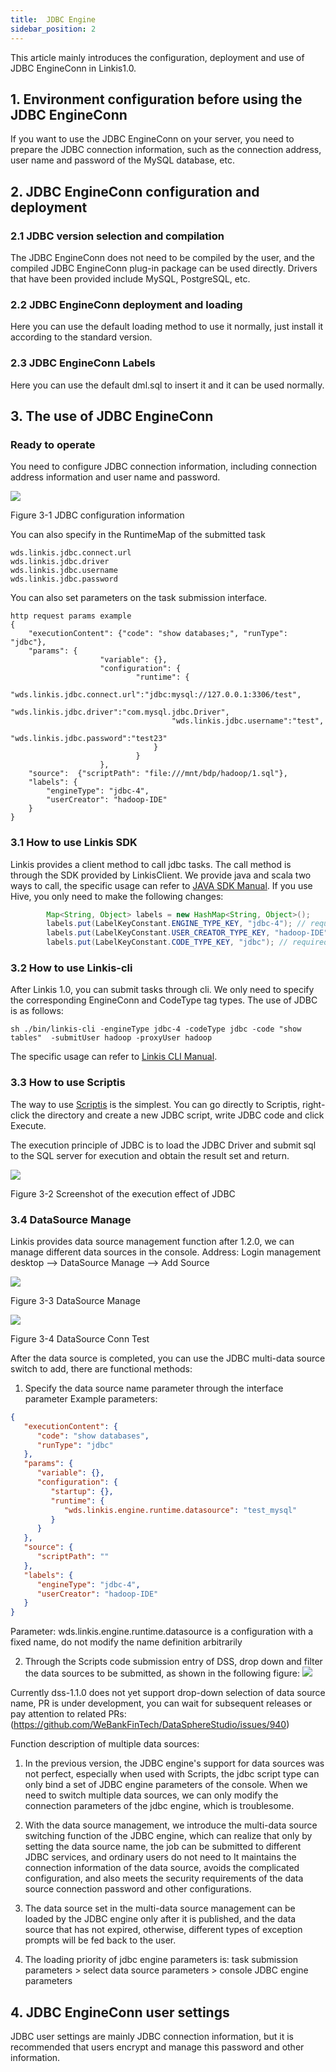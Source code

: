 ```yaml
---
title:  JDBC Engine 
sidebar_position: 2
---
```



This article mainly introduces the configuration, deployment and use of JDBC EngineConn in Linkis1.0.

## 1. Environment configuration before using the JDBC EngineConn

If you want to use the JDBC EngineConn on your server, you need to prepare the JDBC connection information, such as the connection address, user name and password of the MySQL database, etc.

## 2. JDBC EngineConn configuration and deployment

### 2.1 JDBC version selection and compilation

The JDBC EngineConn does not need to be compiled by the user, and the compiled JDBC EngineConn plug-in package can be used directly. Drivers that have been provided include MySQL, PostgreSQL, etc.

### 2.2 JDBC EngineConn deployment and loading

Here you can use the default loading method to use it normally, just install it according to the standard version.

### 2.3 JDBC EngineConn Labels

Here you can use the default dml.sql to insert it and it can be used normally.

## 3. The use of JDBC EngineConn

### Ready to operate

You need to configure JDBC connection information, including connection address information and user name and password.

![](/Images/EngineUsage/jdbc-conf.png)

Figure 3-1 JDBC configuration information

You can also specify in the RuntimeMap of the submitted task
```shell
wds.linkis.jdbc.connect.url
wds.linkis.jdbc.driver
wds.linkis.jdbc.username
wds.linkis.jdbc.password

```

You can also set parameters on the task submission interface.

```shell
http request params example 
{
    "executionContent": {"code": "show databases;", "runType":  "jdbc"},
    "params": {
                    "variable": {},
                    "configuration": {
                            "runtime": {
                                    "wds.linkis.jdbc.connect.url":"jdbc:mysql://127.0.0.1:3306/test",  
                                    "wds.linkis.jdbc.driver":"com.mysql.jdbc.Driver",
                                    "wds.linkis.jdbc.username":"test",
                                    "wds.linkis.jdbc.password":"test23"
                                }
                            }
                    },
    "source":  {"scriptPath": "file:///mnt/bdp/hadoop/1.sql"},
    "labels": {
        "engineType": "jdbc-4",
        "userCreator": "hadoop-IDE"
    }
}
```

### 3.1 How to use Linkis SDK

Linkis provides a client method to call jdbc tasks. The call method is through the SDK provided by LinkisClient. We provide java and scala two ways to call, the specific usage can refer to [JAVA SDK Manual](../user-guide/sdk-manual.md).
If you use Hive, you only need to make the following changes:
```java
        Map<String, Object> labels = new HashMap<String, Object>();
        labels.put(LabelKeyConstant.ENGINE_TYPE_KEY, "jdbc-4"); // required engineType Label
        labels.put(LabelKeyConstant.USER_CREATOR_TYPE_KEY, "hadoop-IDE");// required execute user and creator
        labels.put(LabelKeyConstant.CODE_TYPE_KEY, "jdbc"); // required codeType
```

### 3.2 How to use Linkis-cli

After Linkis 1.0, you can submit tasks through cli. We only need to specify the corresponding EngineConn and CodeType tag types. The use of JDBC is as follows:
```shell
sh ./bin/linkis-cli -engineType jdbc-4 -codeType jdbc -code "show tables"  -submitUser hadoop -proxyUser hadoop
```
The specific usage can refer to [Linkis CLI Manual](../user-guide/linkiscli-manual.md).

### 3.3 How to use Scriptis

The way to use [Scriptis](https://github.com/WeBankFinTech/Scriptis)  is the simplest. You can go directly to Scriptis, right-click the directory and create a new JDBC script, write JDBC code and click Execute.

The execution principle of JDBC is to load the JDBC Driver and submit sql to the SQL server for execution and obtain the result set and return.

![](/Images/EngineUsage/jdbc-run.png)

Figure 3-2 Screenshot of the execution effect of JDBC

### 3.4 DataSource Manage
Linkis provides data source management function after 1.2.0, we can manage different data sources in the console. Address: Login management desktop --> DataSource Manage --> Add Source

![](/Images/EngineUsage/datasourcemanage.png)

Figure 3-3 DataSource Manage

![](/Images/EngineUsage/datasourceconntest.png)

Figure 3-4 DataSource Conn Test

After the data source is completed, you can use the JDBC multi-data source switch to add, there are functional methods:
1. Specify the data source name parameter through the interface parameter
   Example parameters:
```json
{
   "executionContent": {
      "code": "show databases",
      "runType": "jdbc"
   },
   "params": {
      "variable": {},
      "configuration": {
         "startup": {},
         "runtime": {
            "wds.linkis.engine.runtime.datasource": "test_mysql"
         }
      }
   },
   "source": {
      "scriptPath": ""
   },
   "labels": {
      "engineType": "jdbc-4",
      "userCreator": "hadoop-IDE"
   }
}
```

Parameter: wds.linkis.engine.runtime.datasource is a configuration with a fixed name, do not modify the name definition arbitrarily

2. Through the Scripts code submission entry of DSS, drop down and filter the data sources to be submitted, as shown in the following figure:
   ![](/Images/EngineUsage/muti-data-source-usage.png)

Currently dss-1.1.0 does not yet support drop-down selection of data source name, PR is under development, you can wait for subsequent releases or pay attention to related PRs:
(https://github.com/WeBankFinTech/DataSphereStudio/issues/940)

Function description of multiple data sources:

1) In the previous version, the JDBC engine's support for data sources was not perfect, especially when used with Scripts, the jdbc script type can only bind a set of JDBC engine parameters of the console.
   When we need to switch multiple data sources, we can only modify the connection parameters of the jdbc engine, which is troublesome.

2) With the data source management, we introduce the multi-data source switching function of the JDBC engine, which can realize that only by setting the data source name, the job can be submitted to different JDBC services, and ordinary users do not need to
   It maintains the connection information of the data source, avoids the complicated configuration, and also meets the security requirements of the data source connection password and other configurations.

3) The data source set in the multi-data source management can be loaded by the JDBC engine only after it is published, and the data source that has not expired, otherwise, different types of exception prompts will be fed back to the user.

4) The loading priority of jdbc engine parameters is: task submission parameters > select data source parameters > console JDBC engine parameters

## 4. JDBC EngineConn user settings

JDBC user settings are mainly JDBC connection information, but it is recommended that users encrypt and manage this password and other information.